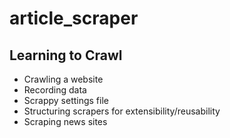# article_scraper

## Learning to Crawl
- Crawling a website
- Recording data
- Scrappy settings file
- Structuring scrapers for extensibility/reusability
- Scraping news sites
